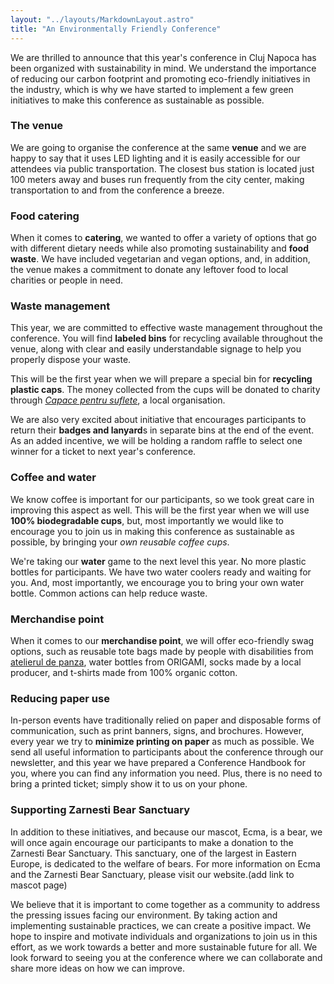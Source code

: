 ```yaml
---
layout: "../layouts/MarkdownLayout.astro"
title: "An Environmentally Friendly Conference"
---
```



We are thrilled to announce that this year's conference in Cluj Napoca has been organized with sustainability in mind. We understand the importance of reducing our carbon footprint and promoting eco-friendly initiatives in the industry, which is why we have started to implement a few green initiatives to make this conference as sustainable as possible. 

### The venue

We are going to organise the conference at the same **venue** and we are happy to say that it uses LED lighting and it is easily accessible for our attendees via public transportation. The closest bus station is located just 100 meters away and buses run frequently from the city center, making transportation to and from the conference a breeze.

### Food catering

When it comes to **catering**, we wanted to offer a variety of options that go with different dietary needs while also promoting sustainability and **food waste**. We have included vegetarian and vegan options, and, in addition, the venue makes a commitment to donate any leftover food to local charities or people in need. 

### Waste management

This year, we are committed to effective waste management throughout the conference. You will find **labeled bins** for recycling available throughout the venue, along with clear and easily understandable signage to help you properly dispose your waste.

This will be the first year when we will prepare a special bin for **recycling plastic caps**. The money collected from the cups will be donated to charity through *[Capace pentru suflete](https://www.capacecusuflet.ro/)*, a local organisation.

We are also very excited about initiative that encourages participants to return their **badges and lanyard**s in separate bins at the end of the event. As an added incentive, we will be holding a random raffle to select one winner for a ticket to next year's conference.

### Coffee and water

We know coffee is important for our participants, so we took great care in improving this aspect as well. This will be the first year when we will use **100% biodegradable cups**, but, most importantly we would like to encourage you to join us in making this conference as sustainable as possible, by bringing your *own reusable coffee cups*. 

We're taking our **water** game to the next level this year. No more plastic bottles for participants. We have two water coolers ready and waiting for you. And, most importantly, we encourage you to bring your own water bottle. Common actions can help reduce waste.

### Merchandise point

When it comes to our **merchandise point**, we will offer eco-friendly swag options, such as reusable tote bags made by people with disabilities from <a href="https://atelieruldepanza.ro/">atelierul de panza</a>, water bottles from ORIGAMI, socks made by a local producer, and t-shirts made from 100% organic cotton.

### Reducing paper use

In-person events have traditionally relied on paper and disposable forms of communication, such as print banners, signs, and brochures. However, every year we try to **minimize printing on paper** as much as possible. We send all useful information to participants about the conference through our newsletter, and this year we have prepared a Conference Handbook for you, where you can find any information you need. Plus, there is no need to bring a printed ticket; simply show it to us on your phone.

### Supporting Zarnesti Bear Sanctuary

In addition to these initiatives, and because our mascot, Ecma, is a bear, we will once again encourage our participants to make a donation to the Zarnesti Bear Sanctuary. This sanctuary, one of the largest in Eastern Europe, is dedicated to the welfare of bears. For more information on Ecma and the Zarnesti Bear Sanctuary, please visit our website.(add link to mascot page)

We believe that it is important to come together as a community to address the pressing issues facing our environment. By taking action and implementing sustainable practices, we can create a positive impact. We hope to inspire and motivate individuals and organizations to join us in this effort, as we work towards a better and more sustainable future for all. We look forward to seeing you at the conference where we can collaborate and share more ideas on how we can improve.
